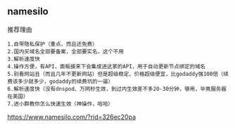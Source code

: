 ## namesilo

推荐理由
```
1.自带隐私保护（重点，而且还免费）
2.国内买域名全部要备案，全部要实名，这个不用
3.解析速度快
4.操作方便，有API，面板接来下会集成进这家的API，用于自动更新节点绑定的域名
5.别看网站丑（而且几年不更新网站）但是超级稳定、价格超级便宜，比godaddy强100倍（续费该多少就多少，godaddy的续费坑的一逼）
6.解析速度快（没有dnspod、万网秒生效，到过内生效差不多20-30分钟，够用，毕竟服务器在美国）
7.进小群教你怎么快速生效（神操作，哈哈）
```

https://www.namesilo.com/?rid=326ec20pa